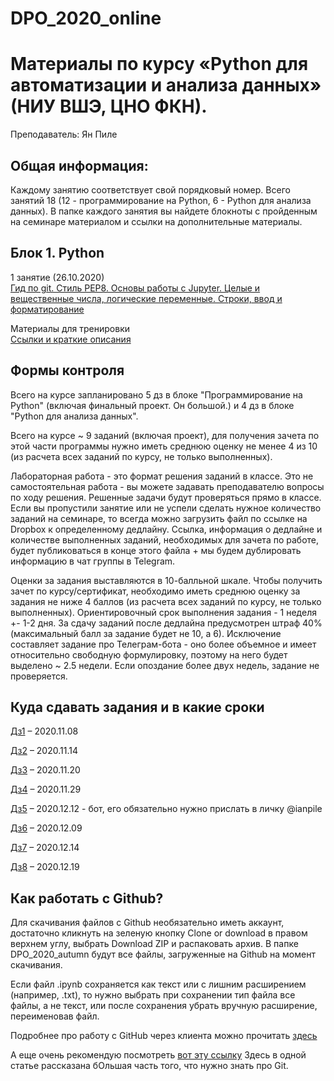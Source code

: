 # DPO_2020_online

# Материалы по курсу «Python для автоматизации и анализа данных» (НИУ ВШЭ, ЦНО ФКН).

Преподаватель: Ян Пиле

## Общая информация:
Каждому занятию соответствует свой порядковый номер. Всего занятий 18 (12 - программирование на Python, 6 - Python для анализа данных). В папке каждого занятия вы найдете блокноты с пройденным на семинаре материалом и ссылки на дополнительные материалы.

## Блок 1. Python

1 занятие (26.10.2020)  
[Гид по git. Стиль PEP8. Основы работы с Jupyter. Целые и вещественные числа, логические переменные. Строки, ввод и форматирование](https://github.com/pileyan/DPO_2020_online/tree/master/lect1)

Материалы для тренировки  
[Ссылки и краткие описания](https://github.com/rogovich/2020_DPO_PythonProg/blob/master/dopmaterialy.md)


## Формы контроля
Всего на курсе запланировано 5 дз в блоке "Программирование на Python" (включая финальный проект. Он большой.) и 4 дз в блоке "Python для анализа данных".

Всего на курсе ~ 9 заданий (включая проект), для получения зачета по этой части программы нужно иметь среднюю оценку не менее 4 из 10 (из расчета всех заданий по курсу, не только выполненных).

Лабораторная работа - это формат решения заданий в классе. Это не самостоятельная работа - вы можете задавать преподавателю вопросы по ходу решения. Решенные задачи будут проверяться прямо в классе. Если вы пропустили занятие или не успели сделать нужное количество заданий на семинаре, то всегда можно загрузить файл по ссылке на Dropbox к определенному дедлайну. Ссылка, информация о дедлайне и количестве выполненных заданий, необходимых для зачета по работе, будет публиковаться в конце этого файла + мы будем дублировать информацию в чат группы в Telegram.

Оценки за задания выставляются в 10-балльной шкале. Чтобы получить зачет по курсу/сертификат, необходимо иметь среднюю оценку за задания не ниже 4 баллов (из расчета всех заданий по курсу, не только выполненных). Ориентировочный срок выполнения задания - 1 неделя +- 1-2 дня. 
За сдачу заданий после дедлайна предусмотрен штраф 40% (максимальный балл за задание будет не 10, а 6). Исключение составляет задание про Телеграм-бота - оно более объемное и имеет относительно свободную формулировку, поэтому на него будет выделено ~ 2.5 недели. 
Если опоздание более двух недель, задание не проверяется.

## Куда сдавать задания и в какие сроки
[Дз1](https://www.dropbox.com/request/xxTiePK68pQ2q0QAjtCV)  – 2020.11.08

[Дз2](https://www.dropbox.com/request/6VfQ3JIWjx1gKx7W6oCo)  – 2020.11.14

[Дз3](https://www.dropbox.com/request/I3iN76b5NDth1hvzC5L6)  – 2020.11.20

[Дз4](https://www.dropbox.com/request/b4JEPvm4g0hdJwhsOWBa)  – 2020.11.29

[Дз5](https://www.dropbox.com/request/NQGu2k8vxfx7sJmhDgmU)  – 2020.12.12 - бот, его обязательно нужно прислать в личку @ianpile

[Дз6](https://www.dropbox.com/request/qnEFVcNz5sEJPM8tGBGw)  – 2020.12.09

[Дз7](https://www.dropbox.com/request/nWCEooY7CdlbeasJSj0O)  – 2020.12.14

[Дз8](https://www.dropbox.com/request/khvvPo1CkkB8Wr0TBXPY)  – 2020.12.19

## Как работать с Github?
Для скачивания файлов с Github необязательно иметь аккаунт, достаточно кликнуть на зеленую кнопку Clone or download в правом верхнем углу, выбрать Download ZIP и распаковать архив. В папке DPO_2020_autumn будут все файлы, загруженные на Github на момент скачивания.

Если файл .ipynb сохраняется как текст или с лишним расширением (например, .txt), то нужно выбрать при сохранении тип файла все файлы, 
а не текст, или после сохранения убрать вручную расширение, переименовав файл.

Подробнее про работу с GitHub через клиента можно прочитать [здесь](https://github.com/pileyan/DPO_2020_autumn/blob/master/lect1/2020_DPO_1_0_git.ipynb)

А еще очень рекомендую посмотреть [вот эту ссылку](https://towardsdatascience.com/getting-started-with-git-and-github-6fcd0f2d4ac6)
Здесь в одной статье рассказана бОльшая часть того, что нужно знать про Git.
